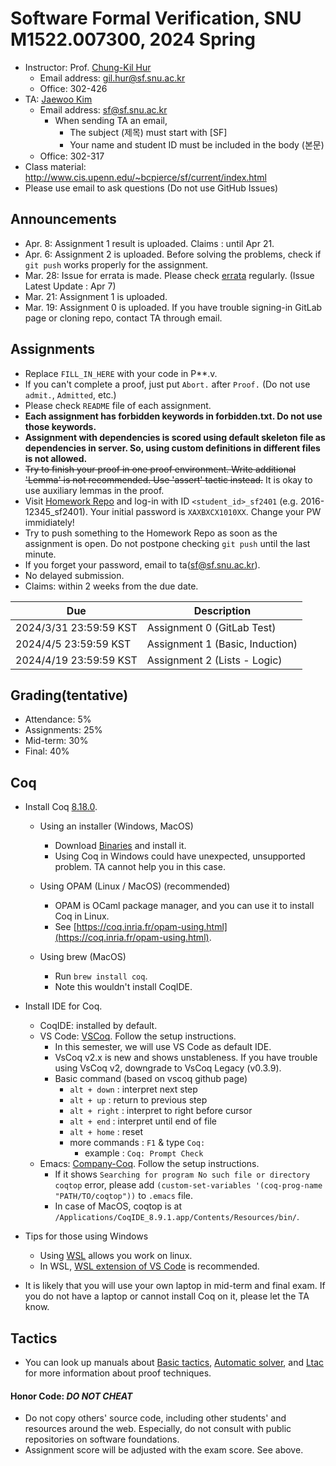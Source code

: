 # Software Formal Verification, SNU M1522.007300, 2024 Spring

- Instructor: Prof. [Chung-Kil Hur](http://sf.snu.ac.kr/gil.hur)
    + Email address: gil.hur@sf.snu.ac.kr
    + Office: 302-426
- TA: [Jaewoo Kim](http://sf.snu.ac.kr/jaewoo.kim)
    + Email address: sf@sf.snu.ac.kr
        * When sending TA an email,
            * The subject (제목) must start with [SF]
            * Your name and student ID must be included in the body (본문)
    + Office: 302-317
- Class material: http://www.cis.upenn.edu/~bcpierce/sf/current/index.html
- Please use email to ask questions (Do not use GitHub Issues)

## Announcements

- Apr. 8: Assignment 1 result is uploaded. Claims : until Apr 21.
- Apr. 6: Assignment 2 is uploaded. Before solving the problems, check if `git push` works properly for the assignment.
- Mar. 28: Issue for errata is made. Please check [errata](https://github.com/snu-sf-class/sf202401/issues/2) regularly. (Issue Latest Update : Apr 7)
- Mar. 21: Assignment 1 is uploaded.
- Mar. 19: Assignment 0 is uploaded. If you have trouble signing-in GitLab page or cloning repo, contact TA through email.

## Assignments

- Replace `FILL_IN_HERE` with your code in P**.v.
- If you can't complete a proof, just put `Abort.` after `Proof.` (Do not use `admit.`, `Admitted`, etc.)
- Please check `README` file of each assignment.
- **Each assignment has forbidden keywords in forbidden.txt. Do not use those keywords.**
- **Assignment with dependencies is scored using default skeleton file as dependencies in server. So, using custom definitions in different files is not allowed.**
- ~~Try to finish your proof in one proof environment. Write additional 'Lemma' is not recommended. Use 'assert' tactic instead.~~ It is okay to use auxiliary lemmas in the proof.
- Visit [Homework Repo](http://gl.kinetc.net:20105) and log-in with ID `<student_id>_sf2401` (e.g. 2016-12345_sf2401). Your initial password is `XAXBXCX1010XX`. Change your PW immidiately!
- Try to push something to the Homework Repo as soon as the assignment is open. Do not postpone checking `git push` until the last minute.
- If you forget your password, email to ta(sf@sf.snu.ac.kr).
- No delayed submission.
- Claims: within 2 weeks from the due date.

| Due        	         | Description                   	 	 	 	 	 	 	 	 	 	 	 	 	 	    |
|------------------------|------------------------------------------------------------------------------------------
| 2024/3/31 23:59:59 KST | Assignment 0 (GitLab Test)          	 	 	 	 	 	 	 	 	 	 	 	 	 	|
| 2024/4/5 23:59:59 KST  | Assignment 1 (Basic, Induction)          	 	 	 	 	 	 	 	 	 	 	 	 	 	|
| 2024/4/19 23:59:59 KST  | Assignment 2 (Lists - Logic)          	 	 	 	 	 	 	 	 	 	 	 	 	 	|

## Grading(tentative)
- Attendance: 5%
- Assignments: 25%
- Mid-term: 30%
- Final: 40%

## Coq

- Install Coq [8.18.0](https://coq.inria.fr).
    + Using an installer (Windows, MacOS)
        * Download [Binaries](https://coq.inria.fr/download) and install it.
        * Using Coq in Windows could have unexpected, unsupported problem. TA cannot help you in this case.

    + Using OPAM (Linux / MacOS) (recommended)
        * OPAM is OCaml package manager, and you can use it to install Coq in Linux.
        * See [https://coq.inria.fr/opam-using.html](https://coq.inria.fr/opam-using.html).

    + Using brew (MacOS)
        * Run `brew install coq`.
        * Note this wouldn't install CoqIDE.

- Install IDE for Coq.
    + CoqIDE: installed by default.
    + VS Code: [VSCoq](https://github.com/coq-community/vscoq/tree/vscoq1). Follow the setup instructions.
        * In this semester, we will use VS Code as default IDE.
        * VsCoq v2.x is new and shows unstableness. If you have trouble using VsCoq v2, downgrade to VsCoq Legacy (v0.3.9).
        * Basic command (based on vscoq github page)
            * ```alt + down``` : interpret next step
            * ```alt + up``` : return to previous step
            * ```alt + right``` : interpret to right before cursor
            * ```alt + end``` : interpret until end of file
            * ```alt + home``` : reset
            * more commands : ```F1``` & type ```Coq:```
                * example : ```Coq: Prompt Check```
    + Emacs: [Company-Coq](https://github.com/cpitclaudel/company-coq). Follow the setup instructions.
        * If it shows `Searching for program No such file or directory coqtop` error, please add `(custom-set-variables '(coq-prog-name "PATH/TO/coqtop"))` to `.emacs` file.
        * In case of MacOS, coqtop is at `/Applications/CoqIDE_8.9.1.app/Contents/Resources/bin/`.

- Tips for those using Windows
    + Using [WSL](https://learn.microsoft.com/ko-kr/windows/wsl/install) allows you work on linux.
    + In WSL, [WSL extension of VS Code](https://learn.microsoft.com/ko-kr/windows/wsl/tutorials/wsl-vscode) is recommended.

- It is likely that you will use your own laptop in mid-term and final exam. If you do not have a laptop or cannot install Coq on it, please let the TA know.

## Tactics

- You can look up manuals about [Basic tactics](https://coq.inria.fr/doc/V8.18.0/refman/proofs/writing-proofs/index.html), [Automatic solver](https://coq.inria.fr/refman/proofs/automatic-tactics/index.html), and [Ltac](https://coq.inria.fr/refman/proof-engine/ltac.html) for more information about proof techniques.

#### Honor Code: *DO NOT CHEAT*
- Do not copy others' source code, including other students' and resources around the web. Especially, do not consult with public repositories on software foundations.
- Assignment score will be adjusted with the exam score. See above.

